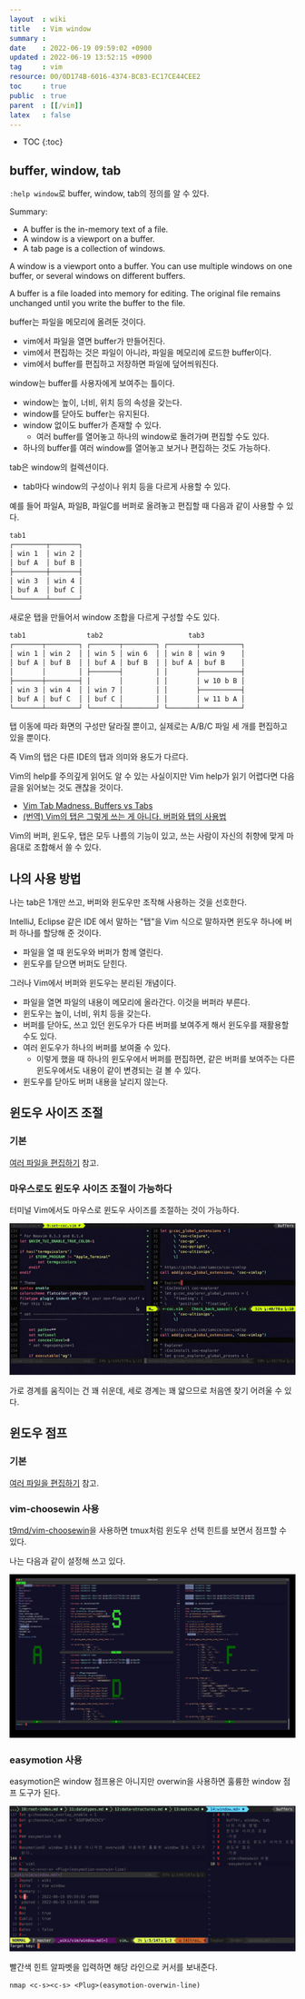 ```yaml
---
layout  : wiki
title   : Vim window
summary : 
date    : 2022-06-19 09:59:02 +0900
updated : 2022-06-19 13:52:15 +0900
tag     : vim
resource: 00/0D174B-6016-4374-BC83-EC17CE44CEE2
toc     : true
public  : true
parent  : [[/vim]]
latex   : false
---
```

* TOC
{:toc}

## buffer, window, tab

`:help window`로 buffer, window, tab의 정의를 알 수 있다.

>
Summary:
- A buffer is the in-memory text of a file.
- A window is a viewport on a buffer.
- A tab page is a collection of windows.

>
A window is a viewport onto a buffer.  You can use multiple windows on one
buffer, or several windows on different buffers.
>
A buffer is a file loaded into memory for editing.  The original file remains
unchanged until you write the buffer to the file.

buffer는 파일을 메모리에 올려둔 것이다.
- vim에서 파일을 열면 buffer가 만들어진다.
- vim에서 편집하는 것은 파일이 아니라, 파일을 메모리에 로드한 buffer이다.
- vim에서 buffer를 편집하고 저장하면 파일에 덮어씌워진다.

window는 buffer를 사용자에게 보여주는 틀이다.
- window는 높이, 너비, 위치 등의 속성을 갖는다.
- window를 닫아도 buffer는 유지된다.
- window 없이도 buffer가 존재할 수 있다.
    - 여러 buffer를 열어놓고 하나의 window로 돌려가며 편집할 수도 있다.
- 하나의 buffer를 여러 window를 열어놓고 보거나 편집하는 것도 가능하다.

tab은 window의 컬렉션이다.
- tab마다 window의 구성이나 위치 등을 다르게 사용할 수 있다.

예를 들어 파일A, 파일B, 파일C를 버퍼로 올려놓고 편집할 때 다음과 같이 사용할 수 있다.

```ascii-art
tab1
┌────────┬───────┐
│ win 1  │ win 2 │
│ buf A  │ buf B │
├────────┼───────┤
│ win 3  │ win 4 │
│ buf A  │ buf C │
└────────┴───────┘
```

새로운 탭을 만들어서 window 조합을 다르게 구성할 수도 있다.

```ascii-art
tab1               tab2                     tab3
┌───────┬────────┐ ┌───────┬────────┐ ┌───────┬──────────┐
│ win 1 │ win 2  │ │ win 5 │ win 6  │ │ win 8 │ win 9    │
│ buf A │ buf B  │ │ buf A │ buf B  │ │ buf A │ buf B    │
│       │        │ ├───────┤        │ │       ├──────────┤
├───────┼────────┤ │       │        │ │       │ w 10 b B │
│ win 3 │ win 4  │ │ win 7 │        │ │       ├──────────┤
│ buf A │ buf C  │ │ buf C │        │ │       │ w 11 b A │
└───────┴────────┘ └───────┴────────┘ └───────┴──────────┘
```

탭 이동에 따라 화면의 구성만 달라질 뿐이고, 실제로는 A/B/C 파일 세 개를 편집하고 있을 뿐이다.

즉 Vim의 탭은 다른 IDE의 탭과 의미와 용도가 다르다.

Vim의 help를 주의깊게 읽어도 알 수 있는 사실이지만 Vim help가 읽기 어렵다면 다음 글을 읽어보는 것도 괜찮을 것이다.

- [Vim Tab Madness. Buffers vs Tabs]( https://joshldavis.com/2014/04/05/vim-tab-madness-buffers-vs-tabs/ )
- [(번역) Vim의 탭은 그렇게 쓰는 게 아니다. 버퍼와 탭의 사용법]( https://bakyeono.net/post/2015-08-13-vim-tab-madness-translate.html ) 


Vim의 버퍼, 윈도우, 탭은 모두 나름의 기능이 있고, 쓰는 사람이 자신의 취향에 맞게 마음대로 조합해서 쓸 수 있다.

## 나의 사용 방법

나는 tab은 1개만 쓰고, 버퍼와 윈도우만 조작해 사용하는 것을 선호한다.

IntelliJ, Eclipse 같은 IDE 에서 말하는 "탭"을 Vim 식으로 말하자면 윈도우 하나에 버퍼 하나를 할당해 준 것이다.

- 파일을 열 때 윈도우와 버퍼가 함께 열린다.
- 윈도우를 닫으면 버퍼도 닫힌다.

그러나 Vim에서 버퍼와 윈도우는 분리된 개념이다.

- 파일을 열면 파일의 내용이 메모리에 올라간다. 이것을 버퍼라 부른다.
- 윈도우는 높이, 너비, 위치 등을 갖는다.
- 버퍼를 닫아도, 쓰고 있던 윈도우가 다른 버퍼를 보여주게 해서 윈도우를 재활용할 수도 있다.
- 여러 윈도우가 하나의 버퍼를 보여줄 수 있다.
    - 이렇게 했을 때 하나의 윈도우에서 버퍼를 편집하면, 같은 버퍼를 보여주는 다른 윈도우에서도 내용이 같이 변경되는 걸 볼 수 있다.
- 윈도우를 닫아도 버퍼 내용을 날리지 않는다.


## 윈도우 사이즈 조절

### 기본

[여러 파일을 편집하기]( https://github.com/johngrib/simple_vim_guide/blob/master/md/multiple_files.md ) 참고.


### 마우스로도 윈도우 사이즈 조절이 가능하다

터미널 Vim에서도 마우스로 윈도우 사이즈를 조절하는 것이 가능하다.

![]( /resource/00/0D174B-6016-4374-BC83-EC17CE44CEE2/vim-mouse-window-resize.gif )

가로 경계를 움직이는 건 꽤 쉬운데, 세로 경계는 꽤 얇으므로 처음엔 찾기 어려울 수 있다.

## 윈도우 점프

### 기본

[여러 파일을 편집하기]( https://github.com/johngrib/simple_vim_guide/blob/master/md/multiple_files.md ) 참고.

### vim-choosewin 사용

[t9md/vim-choosewin]( https://github.com/t9md/vim-choosewin )을 사용하면 tmux처럼 윈도우 선택 힌트를 보면서 점프할 수 있다.

나는 다음과 같이 설정해 쓰고 있다.

![vim-choosewin을 사용하는 모습]( /resource/00/0D174B-6016-4374-BC83-EC17CE44CEE2/choosewin.jpeg )


### easymotion 사용

easymotion은 window 점프용은 아니지만 overwin을 사용하면 훌륭한 window 점프 도구가 된다.

![easymotion overwin을 사용한 모습]( /resource/00/0D174B-6016-4374-BC83-EC17CE44CEE2/easymotion-overwin.jpg )

빨간색 힌트 알파벳을 입력하면 해당 라인으로 커서를 보내준다.

```viml
nmap <c-s><c-s> <Plug>(easymotion-overwin-line)
```

